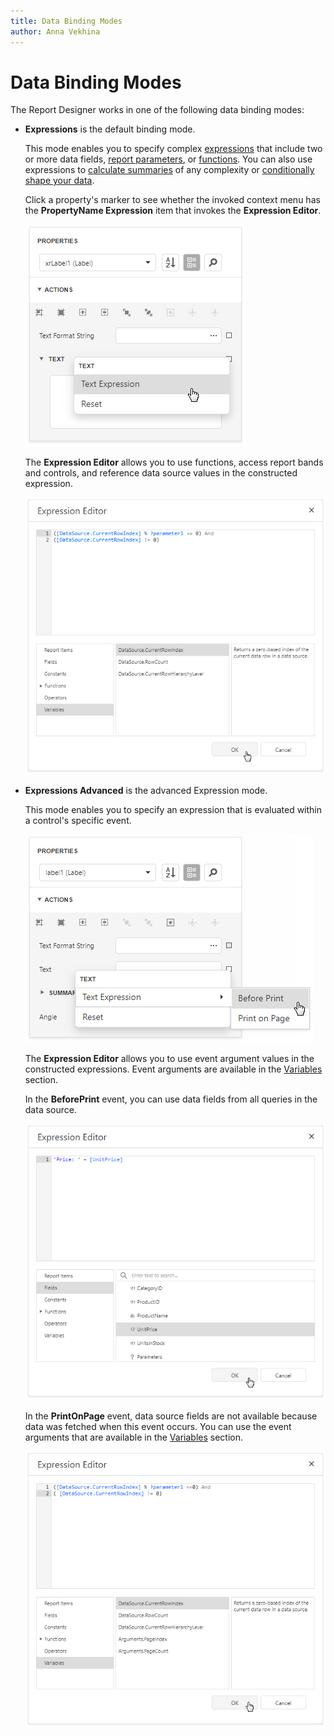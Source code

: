 ```yaml
---
title: Data Binding Modes
author: Anna Vekhina
---
```

# Data Binding Modes

The Report Designer works in one of the following data binding modes:

* **Expressions** is the default binding mode.

    This mode enables you to specify complex [expressions](../use-expressions.md) that include two or more data fields, [report parameters](../use-report-parameters.md), or [functions](functions-in-expressions.md). You can also use expressions to [calculate summaries](../shape-report-data/calculate-summaries/calculate-a-summary.md) of any complexity or [conditionally shape your data](../shape-report-data/specify-conditions-for-report-elements.md).

    Click a property's marker to see whether the invoked context menu has the **PropertyName Expression** item that invokes the **Expression Editor**.

    ![Property Marker](../../../images/eurd-binding-modes-property-marker.png)

    The **Expression Editor** allows you to use functions, access report bands and controls, and reference data source values in the constructed expression.

    ![Expression Editor](../../../images/eurd-binding-modes-expression-editor.png)

* **Expressions Advanced** is the advanced Expression mode.

    This mode enables you to specify an expression that is evaluated within a control's specific event.

	![property-grid-expression-advanced-tab](../../../images/eurd-binding-modes-expressions-advanced.png)

    The **Expression Editor** allows you to use event argument values in the constructed expressions. Event arguments are available in the [Variables](expression-language.md) section.

    In the **BeforePrint** event, you can use data fields from all queries in the data source.

    ![Expression Editor for the BeforePrint event](../../../images/eurd-binding-modes-data-fields.png)

    In the **PrintOnPage** event, data source fields are not available because data was fetched when this event occurs. You can use the event arguments that are available in the [Variables](expression-language.md) section.

    ![Expression Editor for the PrintOnPage event](../../../images/eurd-binding-modes-event-arguments.png)
